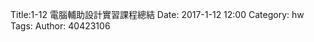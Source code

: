 Title:1-12 電腦輔助設計實習課程總結
Date: 2017-1-12 12:00
Category: hw
Tags: 
Author: 40423106



<!-- PELICAN_END_SUMMARY -->
 




